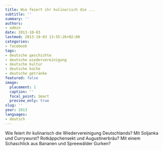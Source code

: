 ```yaml
---
title: Wie feiert ihr kulinarisch die ...
subtitle: ''
summary: ''
authors:
- admin
date: 2013-10-03
lastmod: 2013-10-03 13:55:26+02:00
categories:
- facebook
tags:
- deutsche geschichte
- deutsche wiedervereinigung
- deutsche kultur
- deutsche küche
- deutsche getränke
featured: false
image:
  placement: 1
  caption: ''
  focal_point: Smart
  preview_only: true
slug: ''
year: 2013
languages:
- deutsch
---
```


Wie feiert ihr kulinarisch die Wiedervereinigung Deutschlands? Mit Soljanka und Currywurst? Rotkäppchensekt und Augustinerbräu? Mit einem Schaschlick aus Bananen und Spreewälder Gurken?